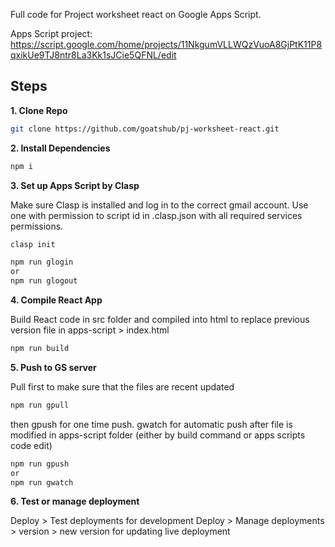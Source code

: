 Full code for Project worksheet react on Google Apps Script.

Apps Script project: https://script.google.com/home/projects/11NkgumVLLWQzVuoA8GjPtK11P8qxikUe9TJ8ntr8La3Kk1sJCie5QFNL/edit

## Steps

**1. Clone Repo**

```bash
git clone https://github.com/goatshub/pj-worksheet-react.git
```

**2. Install Dependencies**

```bash
npm i
```

**3. Set up Apps Script by Clasp**

Make sure Clasp is installed and log in to the correct gmail account.
Use one with permission to script id in .clasp.json with all required services permissions.

```bash
clasp init

npm run glogin
or
npm run glogout
```

**4. Compile React App**

Build React code in src folder and compiled into html to replace previous version file in apps-script > index.html

```bash
npm run build
```

**5. Push to GS server**

Pull first to make sure that the files are recent updated

```bash
npm run gpull
```

then gpush for one time push. gwatch for automatic push after file is modified in apps-script folder
(either by build command or apps scripts code edit)

```bash
npm run gpush
or
npm run gwatch
```

**6. Test or manage deployment**

Deploy > Test deployments for development
Deploy > Manage deployments > version > new version for updating live deployment
